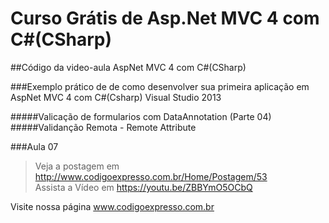 ﻿# Curso Grátis de Asp.Net MVC 4 com C#(CSharp)

##Código da video-aula AspNet MVC 4 com C#(CSharp)

###Exemplo prático de de como desenvolver sua primeira aplicação em AspNet MVC 4 com C#(Csharp) Visual Studio 2013

#####Valicação de formularios com DataAnnotation (Parte 04)
#####Validanção Remota  - Remote Attribute

###Aula 07     
>Veja a postagem em http://www.codigoexpresso.com.br/Home/Postagem/53      
>Assista a Vídeo em https://youtu.be/ZBBYmO5OCbQ  


Visite nossa página www.codigoexpresso.com.br
